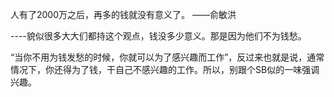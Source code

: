 人有了2000万之后，再多的钱就没有意义了。 ——俞敏洪

----貌似很多大大们都持这个观点，钱没多少意义。那是因为他们不为钱愁。

“当你不用为钱发愁的时候，你就可以为了感兴趣而工作”，反过来也就是说，通常情况下，你还得为了钱，干自己不感兴趣的工作。所以，别跟个SB似的一味强调兴趣。